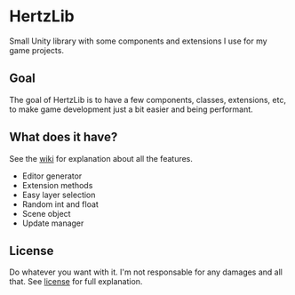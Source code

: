 # HertzLib
Small Unity library with some components and extensions I use for my game projects.

## Goal
The goal of HertzLib is to have a few components, classes, extensions, etc, to make game development just a bit easier and being performant. 

## What does it have?
See the [wiki](https://github.com/Hertzole/HertzLib/wiki) for explanation about all the features.
- Editor generator
- Extension methods
- Easy layer selection
- Random int and float
- Scene object
- Update manager

## License
Do whatever you want with it. I'm not responsable for any damages and all that. See [license](https://github.com/Hertzole/HertzLib/blob/master/LICENSE) for full explanation.
